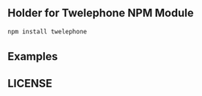 ## Holder for Twelephone NPM Module

```javascript
npm install twelephone
```

## Examples


## LICENSE

